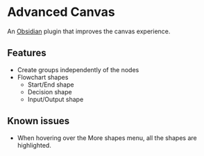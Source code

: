# Advanced Canvas
An [Obsidian](https://obsidian.md/) plugin that improves the canvas experience.

## Features
- Create groups independently of the nodes
- Flowchart shapes
    - Start/End shape
    - Decision shape
    - Input/Output shape

## Known issues
- When hovering over the More shapes menu, all the shapes are highlighted.